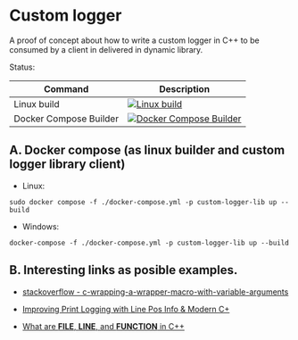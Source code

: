 # Custom logger

A proof of concept about how to write a custom logger in C++ to be consumed by a client in delivered in dynamic library.

Status:

| Command | Description |
| --- | --- |
| Linux build | [![Linux build](https://github.com/jke94/custom-logger/actions/workflows/cmake.yml/badge.svg)](https://github.com/jke94/custom-logger/actions/workflows/cmake.yml) |
| Docker Compose Builder | [![Docker Compose Builder](https://github.com/jke94/custom-logger/actions/workflows/dockercomposebuild.yml/badge.svg)](https://github.com/jke94/custom-logger/actions/workflows/dockercomposebuild.yml) |


## A. Docker compose (as linux builder and custom logger library client)

- Linux:

```
sudo docker compose -f ./docker-compose.yml -p custom-logger-lib up --build
```

- Windows:

```
docker-compose -f ./docker-compose.yml -p custom-logger-lib up --build
```

## B. Interesting links as posible examples.

- [stackoverflow - c-wrapping-a-wrapper-macro-with-variable-arguments](https://stackoverflow.com/questions/22395738/c-wrapping-a-wrapper-macro-with-variable-arguments)

- [Improving Print Logging with Line Pos Info & Modern C+](https://www.cppstories.com/2019/04/file-pos-log/)

- [What are __FILE__, __LINE__, and __FUNCTION__ in C++](https://www.tutorialspoint.com/what-are-file-line-and-function-in-cplusplus)
